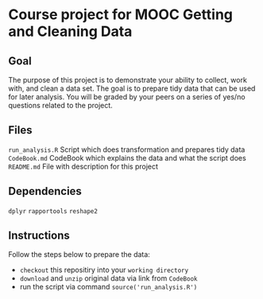 # Course project for MOOC Getting and Cleaning Data

## Goal
The purpose of this project is to demonstrate your ability to collect, work with, and clean a data set. The goal is to prepare tidy data that can be used for later analysis. You will be graded by your peers on a series of yes/no questions related to the project. 

## Files
`run_analysis.R` Script which does transformation and prepares tidy data
`CodeBook.md`   CodeBook which explains the data and what the script does
`README.md` File with description for this project

## Dependencies
`dplyr`
`rapportools`
`reshape2`

## Instructions
Follow the steps below to prepare the data:
* `checkout` this repositiry into your `working directory`
* `download` and `unzip` original data via link from `CodeBook`
* run the script via command `source('run_analysis.R')`